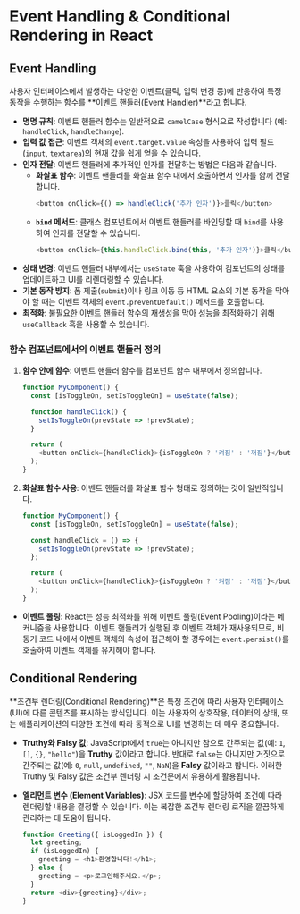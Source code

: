 # Event Handling & Conditional Rendering in React

## Event Handling

사용자 인터페이스에서 발생하는 다양한 이벤트(클릭, 입력 변경 등)에 반응하여 특정 동작을 수행하는 함수를 **이벤트 핸들러(Event Handler)**라고 합니다.

* **명명 규칙**: 이벤트 핸들러 함수는 일반적으로 `camelCase` 형식으로 작성합니다 (예: `handleClick`, `handleChange`).
* **입력 값 접근**: 이벤트 객체의 `event.target.value` 속성을 사용하여 입력 필드(`input`, `textarea`)의 현재 값을 쉽게 얻을 수 있습니다.
* **인자 전달**: 이벤트 핸들러에 추가적인 인자를 전달하는 방법은 다음과 같습니다.
    * **화살표 함수**: 이벤트 핸들러를 화살표 함수 내에서 호출하면서 인자를 함께 전달합니다.
      ```javascript
      <button onClick={() => handleClick('추가 인자')}>클릭</button>
      ```
    * **`bind` 메서드**: 클래스 컴포넌트에서 이벤트 핸들러를 바인딩할 때 `bind`를 사용하여 인자를 전달할 수 있습니다.
      ```javascript
      <button onClick={this.handleClick.bind(this, '추가 인자')}>클릭</button>
      ```
* **상태 변경**: 이벤트 핸들러 내부에서는 `useState` 훅을 사용하여 컴포넌트의 상태를 업데이트하고 UI를 리렌더링할 수 있습니다.
* **기본 동작 방지**: 폼 제출(`submit`)이나 링크 이동 등 HTML 요소의 기본 동작을 막아야 할 때는 이벤트 객체의 `event.preventDefault()` 메서드를 호출합니다.
* **최적화**: 불필요한 이벤트 핸들러 함수의 재생성을 막아 성능을 최적화하기 위해 `useCallback` 훅을 사용할 수 있습니다.

### 함수 컴포넌트에서의 이벤트 핸들러 정의

1.  **함수 안에 함수**: 이벤트 핸들러 함수를 컴포넌트 함수 내부에서 정의합니다.
    ```javascript
    function MyComponent() {
      const [isToggleOn, setIsToggleOn] = useState(false);

      function handleClick() {
        setIsToggleOn(prevState => !prevState);
      }

      return (
        <button onClick={handleClick}>{isToggleOn ? '켜짐' : '꺼짐'}</button>
      );
    }
    ```

2.  **화살표 함수 사용**: 이벤트 핸들러를 화살표 함수 형태로 정의하는 것이 일반적입니다.
    ```javascript
    function MyComponent() {
      const [isToggleOn, setIsToggleOn] = useState(false);

      const handleClick = () => {
        setIsToggleOn(prevState => !prevState);
      };

      return (
        <button onClick={handleClick}>{isToggleOn ? '켜짐' : '꺼짐'}</button>
      );
    }
    ```

* **이벤트 풀링**: React는 성능 최적화를 위해 이벤트 풀링(Event Pooling)이라는 메커니즘을 사용합니다. 이벤트 핸들러가 실행된 후 이벤트 객체가 재사용되므로, 비동기 코드 내에서 이벤트 객체의 속성에 접근해야 할 경우에는 `event.persist()`를 호출하여 이벤트 객체를 유지해야 합니다.

## Conditional Rendering

**조건부 렌더링(Conditional Rendering)**은 특정 조건에 따라 사용자 인터페이스(UI)에 다른 콘텐츠를 표시하는 방식입니다. 이는 사용자의 상호작용, 데이터의 상태, 또는 애플리케이션의 다양한 조건에 따라 동적으로 UI를 변경하는 데 매우 중요합니다.

* **Truthy와 Falsy 값**: JavaScript에서 `true`는 아니지만 참으로 간주되는 값(예: `1`, `[]`, `{}`, `"hello"`)을 **Truthy** 값이라고 합니다. 반대로 `false`는 아니지만 거짓으로 간주되는 값(예: `0`, `null`, `undefined`, `""`, `NaN`)을 **Falsy** 값이라고 합니다. 이러한 Truthy 및 Falsy 값은 조건부 렌더링 시 조건문에서 유용하게 활용됩니다.

* **엘리먼트 변수 (Element Variables)**: JSX 코드를 변수에 할당하여 조건에 따라 렌더링할 내용을 결정할 수 있습니다. 이는 복잡한 조건부 렌더링 로직을 깔끔하게 관리하는 데 도움이 됩니다.

    ```javascript
    function Greeting({ isLoggedIn }) {
      let greeting;
      if (isLoggedIn) {
        greeting = <h1>환영합니다!</h1>;
      } else {
        greeting = <p>로그인해주세요.</p>;
      }
      return <div>{greeting}</div>;
    }
    ```

